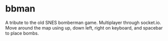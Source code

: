 # bbman

A tribute to the old SNES bomberman game. Multiplayer through socket.io.
Move around the map using up, down left, right on keyboard, and spacebar to place bombs.
